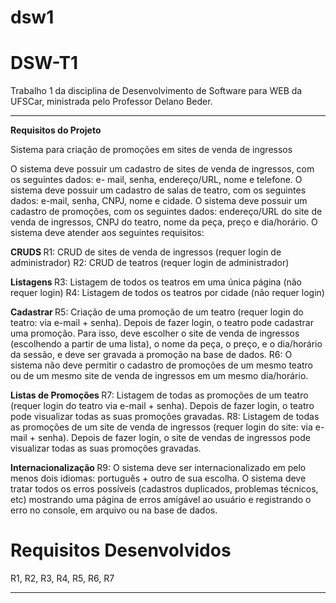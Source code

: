 # dsw1

# DSW-T1
Trabalho 1 da disciplina de Desenvolvimento de Software para WEB da UFSCar, ministrada pelo Professor Delano Beder.


--------------

<b> Requisitos do Projeto </b>

Sistema para criação de promoções em sites de venda de ingressos

O sistema deve possuir um cadastro de sites de venda de ingressos, com os seguintes dados: e- mail, senha, endereço/URL, nome e telefone.
O sistema deve possuir um cadastro de salas de teatro, com os seguintes dados: e-mail, senha, CNPJ, nome e cidade.
O sistema deve possuir um cadastro de promoções, com os seguintes dados: endereço/URL do site de venda de ingressos, CNPJ do teatro, nome da peça, preço e dia/horário.
O sistema deve atender aos seguintes requisitos:

<b> CRUDS </b>
R1: CRUD de sites de venda de ingressos (requer login de administrador) 
R2: CRUD de teatros (requer login de administrador)

<b> Listagens </b>
R3: Listagem de todos os teatros em uma única página (não requer login) 
R4: Listagem de todos os teatros por cidade (não requer login)

<b> Cadastrar </b>
R5: Criação de uma promoção de um teatro (requer login do teatro: via e-mail + senha). Depois de fazer login, o teatro pode cadastrar uma promoção. Para isso, deve escolher o site de venda de ingressos (escolhendo a partir de uma lista), o nome da peça, o preço, e o dia/horário da sessão, e deve ser gravada a promoção na base de dados.
R6: O sistema não deve permitir o cadastro de promoções de um mesmo teatro ou de um mesmo site de venda de ingressos em um mesmo dia/horário.

<b> Listas de Promoções </b>
R7: Listagem de todas as promoções de um teatro (requer login do teatro via e-mail + senha). Depois de fazer login, o teatro pode visualizar todas as suas promoções gravadas. 
R8: Listagem de todas as promoções de um site de venda de ingressos (requer login do site: via e-mail + senha). Depois de fazer login, o site de vendas de ingressos pode visualizar todas as suas promoções gravadas.

<b> Internacionalização </b>
R9: O sistema deve ser internacionalizado em pelo menos dois idiomas: português + outro de sua escolha.
O sistema deve tratar todos os erros possíveis (cadastros duplicados, problemas técnicos, etc) mostrando uma página de erros amigável ao usuário e registrando o erro no console, em arquivo ou na base de dados.
  
 <h1> Requisitos Desenvolvidos </h1>
 
 R1, R2, R3, R4, R5, R6, R7
 
 ----- 
 
  
